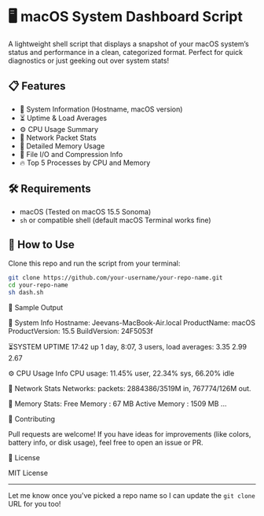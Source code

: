# 🖥️ macOS System Dashboard Script

A lightweight shell script that displays a snapshot of your macOS system’s status and performance in a clean, categorized format. Perfect for quick diagnostics or just geeking out over system stats!

## 📋 Features

- 🔧 System Information (Hostname, macOS version)
- ⏳ Uptime & Load Averages
- ⚙️ CPU Usage Summary
- 📡 Network Packet Stats
- 🧠 Detailed Memory Usage
- 💾 File I/O and Compression Info
- 🔥 Top 5 Processes by CPU and Memory

## 🛠️ Requirements

- macOS (Tested on macOS 15.5 Sonoma)
- `sh` or compatible shell (default macOS Terminal works fine)

## 🚀 How to Use

Clone this repo and run the script from your terminal:

```bash
git clone https://github.com/your-username/your-repo-name.git
cd your-repo-name
sh dash.sh

```
📸 Sample Output

🔧 System Info
Hostname: Jeevans-MacBook-Air.local
ProductName:		macOS
ProductVersion:		15.5
BuildVersion:		24F5053f

⏳SYSTEM UPTIME
17:42  up 1 day,  8:07, 3 users, load averages: 3.35 2.99 2.67

⚙️ CPU Usage Info
CPU usage: 11.45% user, 22.34% sys, 66.20% idle

📡 Network Stats
Networks: packets: 2884386/3519M in, 767774/126M out.

🧠 Memory Stats:
Free Memory         : 67 MB
Active Memory       : 1509 MB
...

🤝 Contributing

Pull requests are welcome! If you have ideas for improvements (like colors, battery info, or disk usage), feel free to open an issue or PR.

📄 License

MIT License

---

Let me know once you've picked a repo name so I can update the `git clone` URL for you too!
